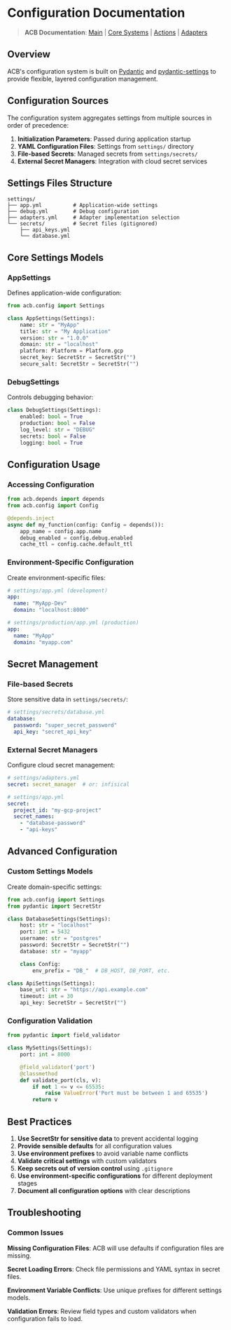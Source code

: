 # Configuration Documentation

> **ACB Documentation**: [Main](../README.md) | [Core Systems](./README.md) | [Actions](./actions/README.md) | [Adapters](./adapters/README.md)

## Overview

ACB's configuration system is built on [Pydantic](https://pydantic-docs.helpmanual.io/) and [pydantic-settings](https://pydantic-settings.helpmanual.io/) to provide flexible, layered configuration management.

## Configuration Sources

The configuration system aggregates settings from multiple sources in order of precedence:

1. **Initialization Parameters**: Passed during application startup
2. **YAML Configuration Files**: Settings from `settings/` directory
3. **File-based Secrets**: Managed secrets from `settings/secrets/`
4. **External Secret Managers**: Integration with cloud secret services

## Settings Files Structure

```
settings/
├── app.yml          # Application-wide settings
├── debug.yml        # Debug configuration
├── adapters.yml     # Adapter implementation selection
└── secrets/         # Secret files (gitignored)
    ├── api_keys.yml
    └── database.yml
```

## Core Settings Models

### AppSettings

Defines application-wide configuration:

```python
from acb.config import Settings

class AppSettings(Settings):
    name: str = "MyApp"
    title: str = "My Application"
    version: str = "1.0.0"
    domain: str = "localhost"
    platform: Platform = Platform.gcp
    secret_key: SecretStr = SecretStr("")
    secure_salt: SecretStr = SecretStr("")
```

### DebugSettings

Controls debugging behavior:

```python
class DebugSettings(Settings):
    enabled: bool = True
    production: bool = False
    log_level: str = "DEBUG"
    secrets: bool = False
    logging: bool = True
```

## Configuration Usage

### Accessing Configuration

```python
from acb.depends import depends
from acb.config import Config

@depends.inject
async def my_function(config: Config = depends()):
    app_name = config.app.name
    debug_enabled = config.debug.enabled
    cache_ttl = config.cache.default_ttl
```

### Environment-Specific Configuration

Create environment-specific files:

```yaml
# settings/app.yml (development)
app:
  name: "MyApp-Dev"
  domain: "localhost:8000"

# settings/production/app.yml (production)
app:
  name: "MyApp"
  domain: "myapp.com"
```

## Secret Management

### File-based Secrets

Store sensitive data in `settings/secrets/`:

```yaml
# settings/secrets/database.yml
database:
  password: "super_secret_password"
  api_key: "secret_api_key"
```

### External Secret Managers

Configure cloud secret management:

```yaml
# settings/adapters.yml
secret: secret_manager  # or: infisical

# settings/app.yml
secret:
  project_id: "my-gcp-project"
  secret_names:
    - "database-password"
    - "api-keys"
```

## Advanced Configuration

### Custom Settings Models

Create domain-specific settings:

```python
from acb.config import Settings
from pydantic import SecretStr

class DatabaseSettings(Settings):
    host: str = "localhost"
    port: int = 5432
    username: str = "postgres"
    password: SecretStr = SecretStr("")
    database: str = "myapp"

    class Config:
        env_prefix = "DB_"  # DB_HOST, DB_PORT, etc.

class ApiSettings(Settings):
    base_url: str = "https://api.example.com"
    timeout: int = 30
    api_key: SecretStr = SecretStr("")
```

### Configuration Validation

```python
from pydantic import field_validator

class MySettings(Settings):
    port: int = 8000

    @field_validator('port')
    @classmethod
    def validate_port(cls, v):
        if not 1 <= v <= 65535:
            raise ValueError('Port must be between 1 and 65535')
        return v
```

## Best Practices

1. **Use SecretStr for sensitive data** to prevent accidental logging
2. **Provide sensible defaults** for all configuration values
3. **Use environment prefixes** to avoid variable name conflicts
4. **Validate critical settings** with custom validators
5. **Keep secrets out of version control** using `.gitignore`
6. **Use environment-specific configurations** for different deployment stages
7. **Document all configuration options** with clear descriptions

## Troubleshooting

### Common Issues

**Missing Configuration Files**: ACB will use defaults if configuration files are missing.

**Secret Loading Errors**: Check file permissions and YAML syntax in secret files.

**Environment Variable Conflicts**: Use unique prefixes for different settings models.

**Validation Errors**: Review field types and custom validators when configuration fails to load.
